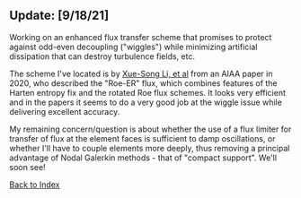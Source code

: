 ## Update: [9/18/21]

Working on an enhanced flux transfer scheme that promises to protect against odd-even decoupling ("wiggles") while
minimizing artificial dissipation that can destroy turbulence fields, etc.

The scheme I've located is by [Xue-Song Li, et al](../research/filters_and_flux_limiters/roe-er-li.pdf) from an AIAA paper
in 2020, who described the "Roe-ER" flux, which combines features of the Harten entropy fix and the rotated Roe flux schemes.
It looks very efficient and in the papers it seems to do a very good job at the wiggle issue while delivering excellent
accuracy.

My remaining concern/question is about whether the use of a flux limiter for transfer of flux at the element faces is
sufficient to damp oscillations, or whether I'll have to couple elements more deeply, thus removing a principal advantage of
Nodal Galerkin methods - that of "compact support". We'll soon see!



[Back to Index](../CHANGELOG-2D.md)
